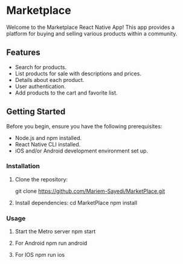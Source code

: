# Marketplace

Welcome to the Marketplace React Native App! This app provides a platform for buying and selling various products within a community.

## Features

- Search for products.
- List products for sale with descriptions and prices.
- Details about each product.
- User authentication.
- Add products to the cart and favorite list.

## Getting Started

Before you begin, ensure you have the following prerequisites:

- Node.js and npm installed.
- React Native CLI installed.
- iOS and/or Android development environment set up.

### Installation

1. Clone the repository:

   git clone https://github.com/Mariem-Sayedi/MarketPlace.git

2. Install dependencies:
   cd MarketPlace
   npm install

### Usage

1. Start the Metro server
   npm start

2. For Android
   npm run android

3. For IOS
   npm run ios